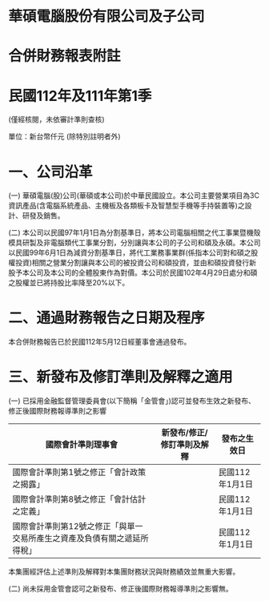 # 華碩電腦股份有限公司及子公司

# 合併財務報表附註

# 民國112年及111年第1季

(僅經核閱，未依審計準則查核)

單位：新台幣仟元 (除特別註明者外)

# 一、公司沿革

(一) 華碩電腦(股)公司(華碩或本公司)於中華民國設立。本公司主要營業項目為3C資訊產品(含電腦系統產品、主機板及各類板卡及智慧型手機等手持裝置等)之設計、研發及銷售。

(二) 本公司以民國97年1月1日為分割基準日，將本公司電腦相關之代工事業暨機殼模具研製及非電腦類代工事業分割，分別讓與本公司的子公司和碩及永碩。本公司以民國99年6月1日為減資分割基準日，將代工業務事業群(係指本公司對和碩之股權投資)相關之營業分割讓與本公司的被投資公司和碩投資，並由和碩投資發行新股予本公司及本公司的全體股東作為對價。本公司於民國102年4月29日處分和碩之股權並已將持股比率降至20%以下。

# 二、通過財務報告之日期及程序

本合併財務報告已於民國112年5月12日經董事會通過發布。

# 三、新發布及修訂準則及解釋之適用

(一) 已採用金融監督管理委員會(以下簡稱「金管會」)認可並發布生效之新發布、修正後國際財務報導準則之影響

|國際會計準則理事會|新發布/修正/修訂準則及解釋|發布之生效日|
|---|---|---|
|國際會計準則第1號之修正「會計政策之揭露」| |民國112年1月1日|
|國際會計準則第8號之修正「會計估計之定義」| |民國112年1月1日|
|國際會計準則第12號之修正「與單一交易所產生之資產及負債有關之遞延所得稅」| |民國112年1月1日|

本集團經評估上述準則及解釋對本集團財務狀況與財務績效並無重大影響。

(二) 尚未採用金管會認可之新發布、修正後國際財務報導準則之影響無。